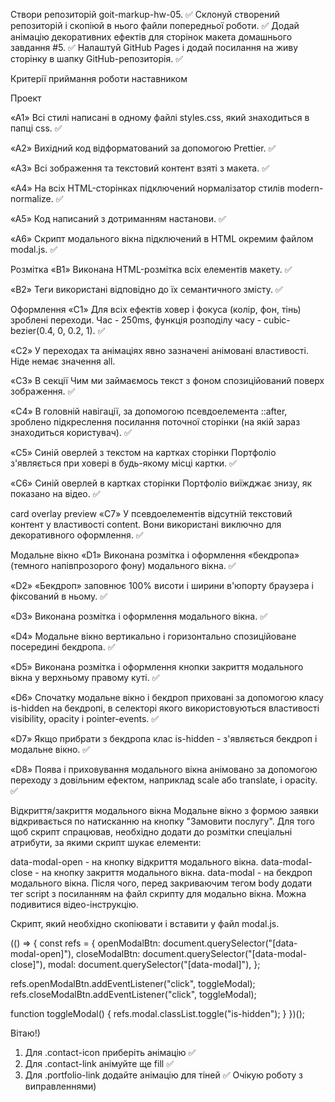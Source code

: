 Створи репозиторій goit-markup-hw-05. ✅
Склонуй створений репозиторій і скопіюй в нього файли попередньої роботи. ✅
Додай анімацію декоративних ефектів для сторінок макета домашнього завдання #5. ✅
Налаштуй GitHub Pages і додай посилання на живу сторінку в шапку GitHub-репозиторія. ✅

Критерії приймання роботи наставником

Проект

«A1» Всі стилі написані в одному файлі styles.css, який знаходиться в папці css. ✅

«A2» Вихідний код відформатований за допомогою Prettier. ✅

«A3» Всі зображення та текстовий контент взяті з макета. ✅

«A4» На всіх HTML-сторінках підключений нормалізатор стилів modern-normalize. ✅

«A5» Код написаний з дотриманням настанови. ✅

«A6» Скрипт модального вікна підключений в HTML окремим файлом modal.js. ✅

Розмітка
«B1» Виконана HTML-розмітка всіх елементів макету. ✅

«B2» Теги використані відповідно до їх семантичного змісту. ✅

Оформлення
«C1» Для всіх ефектів ховер і фокуса (колір, фон, тінь) зроблені переходи. Час - 250ms, функція розподілу часу - cubic-bezier(0.4, 0, 0.2, 1). ✅

«C2» У переходах та анімаціях явно зазначені анімовані властивості. Ніде немає значення all.

«C3» В секції Чим ми займаємось текст з фоном спозиційований поверх зображення. ✅

«C4» В головній навігації, за допомогою псевдоелемента ::after, зроблено підкреслення посилання поточної сторінки (на якій зараз знаходиться користувач). ✅

«C5» Синій оверлей з текстом на картках сторінки Портфоліо з'являється при ховері в будь-якому місці картки. ✅

«C6» Синій оверлей в картках сторінки Портфоліо виїжджає знизу, як показано на відео. ✅

card overlay preview
«C7» У псевдоелементів відсутній текстовий контент у властивості content. Вони використані виключно для декоративного оформлення. ✅

Модальне вікно
«D1» Виконана розмітка і оформлення «бекдропа» (темного напівпрозорого фону) модального вікна. ✅

«D2» «Бекдроп» заповнює 100% висоти і ширини в'юпорту браузера і фіксований в ньому. ✅

«D3» Виконана розмітка і оформлення модального вікна. ✅

«D4» Модальне вікно вертикально і горизонтально спозиційоване посередині бекдропа. ✅

«D5» Виконана розмітка і оформлення кнопки закриття модального вікна у верхньому правому куті. ✅

«D6» Спочатку модальне вікно і бекдроп приховані за допомогою класу is-hidden на бекдропі, в селекторі якого використовуються властивості visibility, opacity і pointer-events. ✅

«D7» Якщо прибрати з бекдропа клас is-hidden - з'являється бекдроп і модальне вікно. ✅

«D8» Поява і приховування модального вікна анімовано за допомогою переходу з довільним ефектом, наприклад scale або translate, і opacity. ✅

Відкриття/закриття модального вікна
Модальне вікно з формою заявки відкривається по натисканню на кнопку "Замовити послугу". Для того щоб скрипт спрацював, необхідно додати до розмітки спеціальні атрибути, за якими скрипт шукає елементи:

data-modal-open - на кнопку відкриття модального вікна.
data-modal-close - на кнопку закриття модального вікна.
data-modal - на бекдроп модального вікна.
Після чого, перед закриваючим тегом body додати тег script з посиланням на файл скрипту для модально вікна. Можна подивитися відео-інструкцію.

<body>
  <!-- Вся твоя розмітка, включно з розміткою модалки -->

  <!-- Ставимо перед закриваючим тегом body -->
  <script src="./js/modal.js"></script>
</body>

Скрипт, який необхідно скопіювати і вставити у файл modal.js.

(() => {
const refs = {
openModalBtn: document.querySelector("[data-modal-open]"),
closeModalBtn: document.querySelector("[data-modal-close]"),
modal: document.querySelector("[data-modal]"),
};

refs.openModalBtn.addEventListener("click", toggleModal);
refs.closeModalBtn.addEventListener("click", toggleModal);

function toggleModal() {
refs.modal.classList.toggle("is-hidden");
}
})();

Вітаю!)

1. Для .contact-icon приберіть анімацію ✅
2. Для .contact-link анімуйте ще fill ✅
3. Для .portfolio-link додайте анімацію для тіней ✅
   Очікую роботу з виправленнями)

